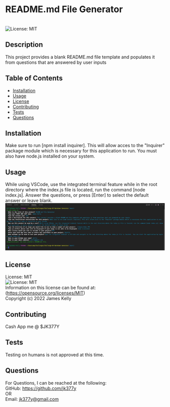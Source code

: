 
# README.md File Generator
<br>![License: MIT](https://img.shields.io/badge/License-MIT-yellow.svg)

## Description
This project provides a blank README.md file template and populates it from questions that are answered by user inputs

## Table of Contents
- [Installation](#installation)
- [Usage](#usage)
- [License](#license)
- [Contributing](#contributing)
- [Tests](#tests)
- [Questions](#questions)

## Installation
Make sure to run [npm install inquirer]. This will allow acces to the "Inquirer" package module which is necessary for this application to run. You must also have node.js installed on your system.

## Usage
While using VSCode, use the integrated terminal feature while in the root directory where the index.js file is located, run the command [node index.js]. Answer the questions, or press [Enter] to select the default answer or leave blank.
<br>![demo screenshot](./images/demo.JPG)

## License
License: MIT
<br>![License: MIT](https://img.shields.io/badge/License-MIT-yellow.svg)
<br>Information on this license can be found at: (https://opensource.org/licenses/MIT)
<br>Copyright (c) 2022 James Kelly

## Contributing
Cash App me @ $JK377Y

## Tests
Testing on humans is not approved at this time.

## Questions
For Questions, I can be reached at the following:
<br>GitHub:  https://github.com/jk377y
<br>OR
<br>Email:  jk377y@gmail.com


